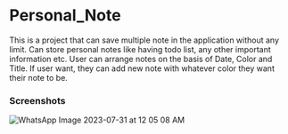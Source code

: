 # Personal_Note
This is a project that can save multiple note in the application without any limit. Can store personal notes like having todo list, any other important information etc. User can arrange notes on the basis of Date, Color and Title. If user want, they can add new note with whatever color they want their note to be.


### Screenshots
![WhatsApp Image 2023-07-31 at 12 05 08 AM](https://github.com/06div/Personal_Note/assets/138322370/ec28ac90-45a9-4fc8-a40b-f81052fd3c3d)
